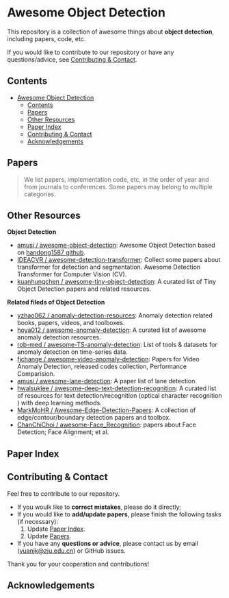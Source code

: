 # Awesome Object Detection

This repository is a collection of awesome things about **object detection**, including papers, code, etc.

If you would like to contribute to our repository or have any questions/advice, see [Contributing & Contact](#contributing--contact).

## Contents

- [Awesome Object Detection](#awesome-object-detection)
  - [Contents](#contents)
  - [Papers](#papers)
  - [Other Resources](#other-resources)
  - [Paper Index](#paper-index)
  - [Contributing & Contact](#contributing--contact)
  - [Acknowledgements](#acknowledgements)

## Papers

> We list papers, implementation code, etc, in the order of year and from journals to conferences. Some papers may belong to multiple categories.

## Other Resources

**Object Detection**
- [amusi / awesome-object-detection](https://github.com/amusi/awesome-object-detection): Awesome Object Detection based on [handong1587 github](https://handong1587.github.io/deep_learning/2015/10/09/object-detection.html).
- [IDEACVR / awesome-detection-transformer](https://github.com/IDEACVR/awesome-detection-transformer): Collect some papers about transformer for detection and segmentation. Awesome Detection Transformer for Computer Vision (CV).
- [kuanhungchen / awesome-tiny-object-detection](https://github.com/kuanhungchen/awesome-tiny-object-detection): A curated list of Tiny Object Detection papers and related resources.

**Related fileds of Object Detection**
- [yzhao062 / anomaly-detection-resources](https://github.com/yzhao062/anomaly-detection-resources): Anomaly detection related books, papers, videos, and toolboxes.
- [hoya012 / awesome-anomaly-detection](https://github.com/hoya012/awesome-anomaly-detection): A curated list of awesome anomaly detection resources.
- [rob-med / awesome-TS-anomaly-detection](https://github.com/rob-med/awesome-TS-anomaly-detection): List of tools & datasets for anomaly detection on time-series data.
- [fjchange / awesome-video-anomaly-detection](https://github.com/fjchange/awesome-video-anomaly-detection): Papers for Video Anomaly Detection, released codes collection, Performance Comparision.
- [amusi / awesome-lane-detection](https://github.com/amusi/awesome-lane-detection): A paper list of lane detection. 
- [hwalsuklee / awesome-deep-text-detection-recognition](https://github.com/hwalsuklee/awesome-deep-text-detection-recognition): A curated list of resources for text detection/recognition (optical character recognition ) with deep learning methods.
- [MarkMoHR / Awesome-Edge-Detection-Papers](https://github.com/MarkMoHR/Awesome-Edge-Detection-Papers): A collection of edge/contour/boundary detection papers and toolbox.
- [ChanChiChoi / awesome-Face_Recognition](https://github.com/ChanChiChoi/awesome-Face_Recognition): papers about Face Detection; Face Alignment; et al.

## Paper Index

## Contributing & Contact

Feel free to contribute to our repository.

- If you woulk like to **correct mistakes**, please do it directly;
- If you would like to **add/update papers**, please finish the following tasks (if necessary):
    1. Update [Paper Index](#paper-index).
    2. Update [Papers](#papers).
- If you have any **questions or advice**, please contact us by email (yuanjk@zju.edu.cn) or GitHub issues.

Thank you for your cooperation and contributions!

## Acknowledgements

